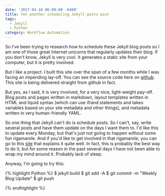 ```yaml
---
date: '2017-04-10 06:00:00 -0400'
title: Yet another scheduling Jekyll posts post
tags:
  - Jekyll
  - Python
category: Workflow Automation
---
```

So I've been trying to research how to schedule these Jekyll blog posts so I am one of those great Internet unicorns that regularly updates their blog. If you don't know, Jekyll is very cool. It generates a static site from your computer, but it is pretty involved. 

But I like a project. I built this site over the span of a few months while I was facing an impending lay-off. You can see the source code here on [github](https://github.com/francofaa/francofaa.github.io). This site is being delivered straight from github in fact. 

But yes, as I said, it is very involved, for a very nice, light-weight pay-off. Blog posts and pages written in markdown, layout templates written in HTML and liquid syntax (which can use if/and statements and takes variables based on your site metadata and other things), and metadata written in very human-friendly YAML.

So one thing that Jekyll can't do is schedule posts. So I can't, say, write several posts and have them update on the days I want them to. I'd like this to update every Monday, but that's just not going to happen without some fun rigamarole. And if you'd like to get involved in that rigamarole, you can go to this [site](http://helentran.com/scheduling-posts) that explains it quite well. In fact, this is probably the best way to do it, but for some reason in the past several days I have not been able to wrap my mind around it. Probably lack of sleep.

Anyway, I'm going to try this:

{% highlight Python %}
$ jekyll build
$ git add -A
$ git commit -m "Weekly Blog Update"
$ git push

{% endhighlight %}